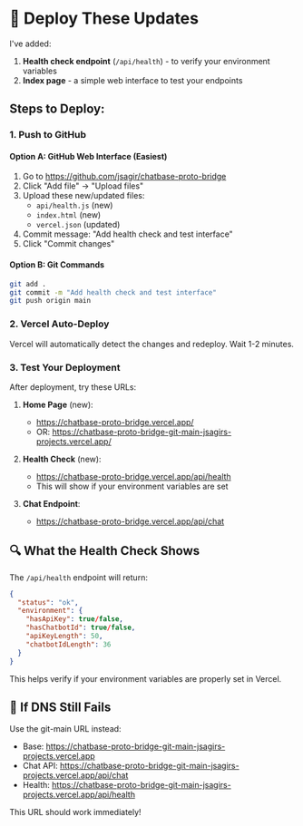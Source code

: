 # 🔄 Deploy These Updates

I've added:
1. **Health check endpoint** (`/api/health`) - to verify your environment variables
2. **Index page** - a simple web interface to test your endpoints

## Steps to Deploy:

### 1. Push to GitHub

#### Option A: GitHub Web Interface (Easiest)
1. Go to https://github.com/jsagir/chatbase-proto-bridge
2. Click "Add file" → "Upload files"
3. Upload these new/updated files:
   - `api/health.js` (new)
   - `index.html` (new)
   - `vercel.json` (updated)
4. Commit message: "Add health check and test interface"
5. Click "Commit changes"

#### Option B: Git Commands
```bash
git add .
git commit -m "Add health check and test interface"
git push origin main
```

### 2. Vercel Auto-Deploy
Vercel will automatically detect the changes and redeploy. Wait 1-2 minutes.

### 3. Test Your Deployment

After deployment, try these URLs:

1. **Home Page** (new):
   - https://chatbase-proto-bridge.vercel.app/
   - OR: https://chatbase-proto-bridge-git-main-jsagirs-projects.vercel.app/

2. **Health Check** (new):
   - https://chatbase-proto-bridge.vercel.app/api/health
   - This will show if your environment variables are set

3. **Chat Endpoint**:
   - https://chatbase-proto-bridge.vercel.app/api/chat

## 🔍 What the Health Check Shows

The `/api/health` endpoint will return:
```json
{
  "status": "ok",
  "environment": {
    "hasApiKey": true/false,
    "hasChatbotId": true/false,
    "apiKeyLength": 50,
    "chatbotIdLength": 36
  }
}
```

This helps verify if your environment variables are properly set in Vercel.

## 🚨 If DNS Still Fails

Use the git-main URL instead:
- Base: https://chatbase-proto-bridge-git-main-jsagirs-projects.vercel.app
- Chat API: https://chatbase-proto-bridge-git-main-jsagirs-projects.vercel.app/api/chat
- Health: https://chatbase-proto-bridge-git-main-jsagirs-projects.vercel.app/api/health

This URL should work immediately!